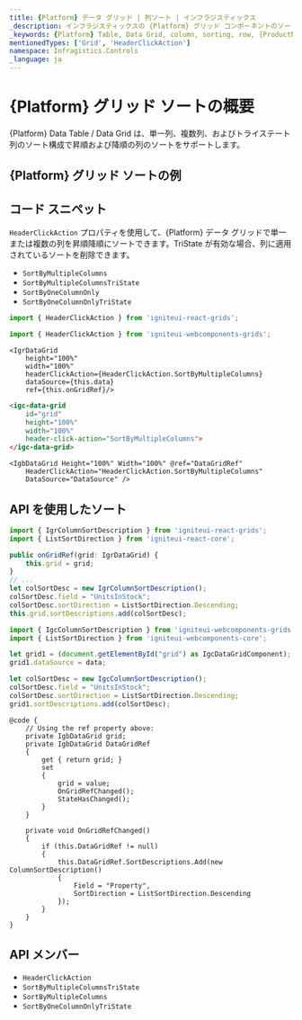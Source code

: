 ```yaml
---
title: {Platform} データ グリッド | 列ソート | インフラジスティックス
_description: インフラジスティックスの {Platform} グリッド コンポーネントのソート機能を使用して、豊富な API とデータ並び替えによって、ソート可能な列とソート不可の列の組み合わせを設定します。{ProductName} チュートリアルを是非お試しください!
_keywords: {Platform} Table, Data Grid, column, sorting, row, {ProductName}, Infragistics, {Platform} テーブル, データ グリッド, 列, ソート, 行, インフラジスティックス
mentionedTypes: ['Grid', 'HeaderClickAction']
namespace: Infragistics.Controls
_language: ja
---
```


# {Platform} グリッド ソートの概要
{Platform} Data Table / Data Grid は、単一列、複数列、およびトライステート列のソート構成で昇順および降順の列のソートをサポートします。

## {Platform} グリッド ソートの例


<code-view style="height: 600px"
           data-demos-base-url="{environment:dvDemosBaseUrl}"
           iframe-src="{environment:dvDemosBaseUrl}/grids/data-grid-column-sorting"
           alt="{Platform} グリッド ソートの例"
           github-src="grids/data-grid/column-sorting">
</code-view>

<div class="divider--half"></div>

## コード スニペット

`HeaderClickAction` プロパティを使用して、{Platform} データ グリッドで単一または複数の列を昇順降順にソートできます。TriState が有効な場合、列に適用されているソートを削除できます。

- `SortByMultipleColumns`
- `SortByMultipleColumnsTriState`
- `SortByOneColumnOnly`
- `SortByOneColumnOnlyTriState`

<!--React-->
```ts
import { HeaderClickAction } from 'igniteui-react-grids';
```

<!--WebComponents-->
```ts
import { HeaderClickAction } from 'igniteui-webcomponents-grids';
```

```tsx
<IgrDataGrid
    height="100%"
    width="100%"
    headerClickAction={HeaderClickAction.SortByMultipleColumns}
    dataSource={this.data}
    ref={this.onGridRef}/>
```

```html
<igc-data-grid
    id="grid"
    height="100%"
    width="100%"
    header-click-action="SortByMultipleColumns">
</igc-data-grid>
```

```razor
<IgbDataGrid Height="100%" Width="100%" @ref="DataGridRef"
    HeaderClickAction="HeaderClickAction.SortByMultipleColumns"
    DataSource="DataSource" />
```

## API を使用したソート
```ts
import { IgrColumnSortDescription } from 'igniteui-react-grids';
import { ListSortDirection } from 'igniteui-react-core';
```

```ts
public onGridRef(grid: IgrDataGrid) {
    this.grid = grid;
}
// ...
let colSortDesc = new IgrColumnSortDescription();
colSortDesc.field = "UnitsInStock";
colSortDesc.sortDirection = ListSortDirection.Descending;
this.grid.sortDescriptions.add(colSortDesc);
```

```ts
import { IgcColumnSortDescription } from 'igniteui-webcomponents-grids';
import { ListSortDirection } from 'igniteui-webcomponents-core';

let grid1 = (document.getElementById("grid") as IgcDataGridComponent);
grid1.dataSource = data;

let colSortDesc = new IgcColumnSortDescription();
colSortDesc.field = "UnitsInStock";
colSortDesc.sortDirection = ListSortDirection.Descending;
grid1.sortDescriptions.add(colSortDesc);
```

```razor
@code {
    // Using the ref property above:
    private IgbDataGrid grid;
    private IgbDataGrid DataGridRef
    {
        get { return grid; }
        set
        {
            grid = value;
            OnGridRefChanged();
            StateHasChanged();
        }
    }

    private void OnGridRefChanged()
    {
        if (this.DataGridRef != null)
        {
            this.DataGridRef.SortDescriptions.Add(new ColumnSortDescription()
            {
                Field = "Property",
                SortDirection = ListSortDirection.Descending
            });
        }
    }
}
```

## API メンバー

 - `HeaderClickAction`
 - `SortByMultipleColumnsTriState`
 - `SortByMultipleColumns`
 - `SortByOneColumnOnlyTriState`